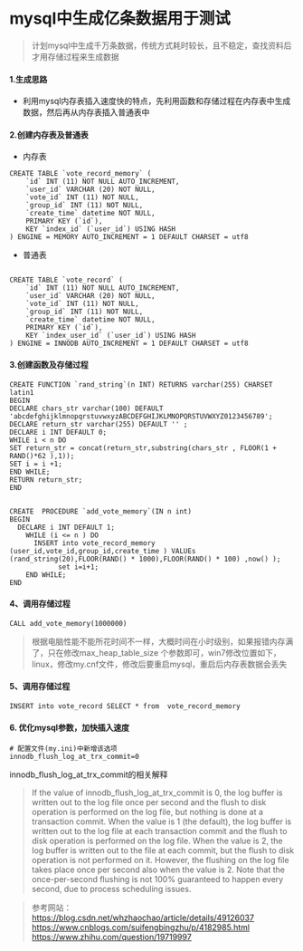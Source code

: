 # mysql中生成亿条数据用于测试
>计划mysql中生成千万条数据，传统方式耗时较长，且不稳定，查找资料后才用存储过程来生成数据

#### 1.生成思路
- 利用mysql内存表插入速度快的特点，先利用函数和存储过程在内存表中生成数据，然后再从内存表插入普通表中

#### 2.创建内存表及普通表

- 内存表
```mysql
CREATE TABLE `vote_record_memory` (
	`id` INT (11) NOT NULL AUTO_INCREMENT,
	`user_id` VARCHAR (20) NOT NULL,
	`vote_id` INT (11) NOT NULL,
	`group_id` INT (11) NOT NULL,
	`create_time` datetime NOT NULL,
	PRIMARY KEY (`id`),
	KEY `index_id` (`user_id`) USING HASH
) ENGINE = MEMORY AUTO_INCREMENT = 1 DEFAULT CHARSET = utf8
```
- 普通表
```mysql

CREATE TABLE `vote_record` (
	`id` INT (11) NOT NULL AUTO_INCREMENT,
	`user_id` VARCHAR (20) NOT NULL,
	`vote_id` INT (11) NOT NULL,
	`group_id` INT (11) NOT NULL,
	`create_time` datetime NOT NULL,
	PRIMARY KEY (`id`),
	KEY `index_user_id` (`user_id`) USING HASH
) ENGINE = INNODB AUTO_INCREMENT = 1 DEFAULT CHARSET = utf8

```
#### 3.创建函数及存储过程

```mysql
CREATE FUNCTION `rand_string`(n INT) RETURNS varchar(255) CHARSET latin1
BEGIN 
DECLARE chars_str varchar(100) DEFAULT 'abcdefghijklmnopqrstuvwxyzABCDEFGHIJKLMNOPQRSTUVWXYZ0123456789'; 
DECLARE return_str varchar(255) DEFAULT '' ;
DECLARE i INT DEFAULT 0; 
WHILE i < n DO 
SET return_str = concat(return_str,substring(chars_str , FLOOR(1 + RAND()*62 ),1)); 
SET i = i +1; 
END WHILE; 
RETURN return_str; 
END
```

```mysql

CREATE  PROCEDURE `add_vote_memory`(IN n int)
BEGIN  
  DECLARE i INT DEFAULT 1;
    WHILE (i <= n ) DO
      INSERT into vote_record_memory  (user_id,vote_id,group_id,create_time ) VALUEs (rand_string(20),FLOOR(RAND() * 1000),FLOOR(RAND() * 100) ,now() );
			set i=i+1;
    END WHILE;
END
```

#### 4、调用存储过程

```mysql
CALL add_vote_memory(1000000)
```

> 根据电脑性能不能所花时间不一样，大概时间在小时级别，如果报错内存满了，只在修改max_heap_table_size 个参数即可，win7修改位置如下，linux，修改my.cnf文件，修改后要重启mysql，重启后内存表数据会丢失

#### 5、调用存储过程

```mysql
INSERT into vote_record SELECT * from  vote_record_memory
```

#### 6. 优化mysql参数，加快插入速度

```mysql
# 配置文件(my.ini)中新增该选项
innodb_flush_log_at_trx_commit=0

```
innodb_flush_log_at_trx_commit的相关解释
>If the value of innodb_flush_log_at_trx_commit is 0, the log buffer is written out to the log file once per second and the flush to disk operation is performed on the log file, but nothing is done at a transaction commit. When the value is 1 (the default), the log buffer is written out to the log file at each transaction commit and the flush to disk operation is performed on the log file. When the value is 2, the log buffer is written out to the file at each commit, but the flush to disk operation is not performed on it. However, the flushing on the log file takes place once per second also when the value is 2. Note that the once-per-second flushing is not 100% guaranteed to happen every second, due to process scheduling issues. 

>参考网站：
https://blog.csdn.net/whzhaochao/article/details/49126037
https://www.cnblogs.com/suifengbingzhu/p/4182985.html
https://www.zhihu.com/question/19719997